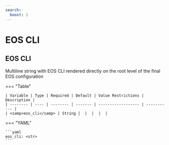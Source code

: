 ```yaml
---
search:
  boost: 2
---
```


# EOS CLI

## EOS CLI

Multiline string with EOS CLI rendered directly on the root level of the final EOS configuration

=== "Table"

    | Variable | Type | Required | Default | Value Restrictions | Description |
    | -------- | ---- | -------- | ------- | ------------------ | ----------- |
    | <samp>eos_cli</samp> | String |  |  |  |  |

=== "YAML"

    ```yaml
    eos_cli: <str>
    ```
